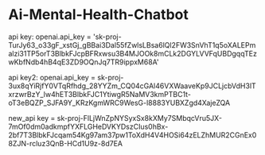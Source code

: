 # Ai-Mental-Health-Chatbot


api key: openai.api_key = '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'


api key2: openai.api_key = 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


new_api key = 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
